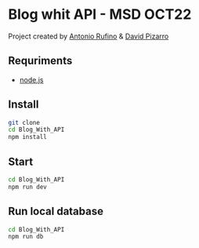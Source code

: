 # Blog whit API - MSD OCT22

Project created by [Antonio Rufino](https://github.com/DTPF) & [David Pizarro](https://github.com/DTPF)

## Requriments

- [node.js]

## Install

```bash
git clone
cd Blog_With_API
npm install
```

## Start

```bash
cd Blog_With_API
npm run dev
```

## Run local database

```bash
cd Blog_With_API
npm run db
```

[node.js]: <http://nodejs.org>